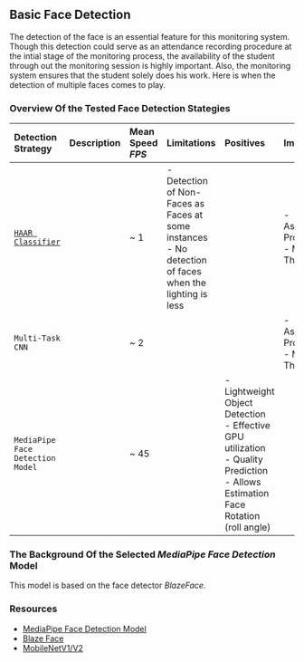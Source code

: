 ## Basic Face Detection
The detection of the face is an essential feature for this monitoring system. Though this detection could serve as an attendance recording procedure at the intial stage of the monitoring process, the availability of the student through out the monitoring session is highly important.
Also, the monitoring system ensures that the student solely does his work. Here is when the detection of multiple faces comes to play.

### **Overview Of the Tested Face Detection Stategies**

| Detection Strategy | Description | Mean Speed _FPS_ | Limitations | Positives|Improvements|
|:---|:---|:---|:---|:---|:---|
| <a href=https://github.com/AKSHILMY/Suspicious-Face-Detection/blob/AKSHILMY-FaceDetection-ReadMeupdate/Implementation/Face%20Detection%20Feature/Face%20Detection%20using%20Haar.ipynb>`HAAR Classifier`</a> | | ~ 1 | - Detection of Non-Faces as Faces at some instances <br> - No detection of faces when the lighting is less| |- Asynchronous Programming<br> - Multi-Threading|
| `Multi-Task CNN`| | ~ 2 | | |- Asynchronous Programming<br> - Multi-Threading|
| `MediaPipe Face Detection Model`| | ~ 45 | | - Lightweight Object Detection <br> - Effective GPU utilization <br> - Quality Prediction <br> - Allows Estimation Face Rotation (roll angle) | |

### The Background Of the Selected _MediaPipe Face Detection_ Model
This model is based on the face detector _BlazeFace_. 
### Resources
- [MediaPipe Face Detection Model](https://google.github.io/mediapipe/solutions/face_detection)  
- [Blaze Face](https://arxiv.org/abs/1907.05047)
- [MobileNetV1/V2](https://ai.googleblog.com/2018/04/mobilenetv2-next-generation-of-on.html)



